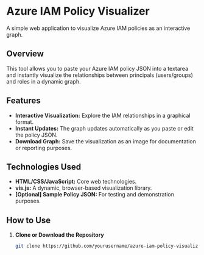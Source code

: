 # Azure IAM Policy Visualizer

A simple web application to visualize Azure IAM policies as an interactive graph.

## Overview

This tool allows you to paste your Azure IAM policy JSON into a textarea and instantly visualize the relationships between principals (users/groups) and roles in a dynamic graph.

## Features

- **Interactive Visualization:** Explore the IAM relationships in a graphical format.
- **Instant Updates:** The graph updates automatically as you paste or edit the policy JSON.
- **Download Graph:** Save the visualization as an image for documentation or reporting purposes.

## Technologies Used

- **HTML/CSS/JavaScript:** Core web technologies.
- **vis.js:** A dynamic, browser-based visualization library.
- **[Optional] Sample Policy JSON:** For testing and demonstration purposes.

## How to Use

1. **Clone or Download the Repository**

   ```bash
   git clone https://github.com/yourusername/azure-iam-policy-visualizer.git
